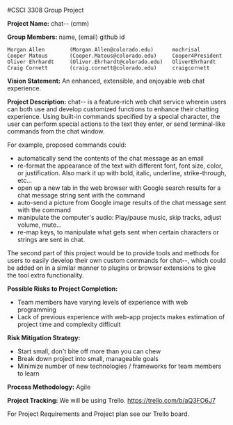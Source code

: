 #CSCI 3308 Group Project

**Project Name:** chat-- (cmm)

**Group Members:** name, (email) github id

    Morgan Allen        (Morgan.Allen@colorado.edu)      mochrisal
    Cooper Matous       (Cooper.Matous@colorado.edu)     Cooper4President
    Oliver Ehrhardt     (Oliver.Ehrhardt@colorado.edu)   OliverEhrhardt
    Craig Cornett       (craig.cornett@colorado.edu)     craigcornett

**Vision Statement:**
An enhanced, extensible, and enjoyable web chat experience.

**Project Description:**
chat-- is a feature-rich web chat service wherein users can both use and 
develop customized functions to enhance their chatting experience. Using 
built-in commands specified by a special character, the user can perform 
special actions to the text they enter, or send terminal-like commands from the
chat window.

For example, proposed commands could:

- automatically send the contents of the chat message as an email
- re-format the appearance of the text with different font, font size, color, 
   or justification. Also mark it up with bold, italic, underline, 
   strike-through, etc...
- open up a new tab in the web browser with Google search results for a chat 
   message string sent with the command
- auto-send a picture from Google image results of the chat message sent with 
   the command
- manipulate the computer's audio: Play/pause music, skip tracks, adjust 
   volume, mute...
- re-map keys, to manipulate what gets sent when certain characters or strings
   are sent in chat.

The second part of this project would be to provide tools and methods for users
to easily develop their own custom commands for chat--, which could be added on
in a similar manner to plugins or browser extensions to give the tool extra 
functionality.

**Possible Risks to Project Completion:**
- Team members have varying levels of experience with web programming
- Lack of previous experience with web-app projects makes estimation of project time and complexity difficult

**Risk Mitigation Strategy:**
- Start small, don't bite off more than you can chew
- Break down project into small, manageable goals
- Minimize number of new technologies / frameworks for team members to learn

**Process Methodology:**
Agile

**Project Tracking:**
We will be using Trello.
https://trello.com/b/aQ3FO6J7

For Project Requirements and Project plan see our Trello board.
